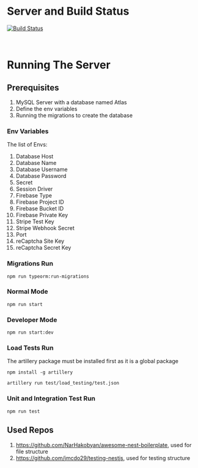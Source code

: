 # Server and Build Status

[![Build Status](https://github.com/NourAdib/atlas-backend/actions/workflows/main.yaml/badge.svg)](https://github.com/NourAdib/atlas-backend/actions/workflows/main.yaml)

<br />

# Running The Server

## Prerequisites

1. MySQL Server with a database named Atlas
2. Define the env variables
3. Running the migrations to create the database

### Env Variables

The list of Envs:

1. Database Host
2. Database Name
3. Database Username
4. Database Password
5. Secret
6. Session Driver
7. Firebase Type
8. Firebase Project ID
9. Firebase Bucket ID
10. Firebase Private Key
11. Stripe Test Key
12. Stripe Webhook Secret
13. Port
14. reCaptcha Site Key
15. reCaptcha Secret Key

### Migrations Run

`npm run typeorm:run-migrations`

### Normal Mode

`npm run start`

### Developer Mode

`npm run start:dev`

### Load Tests Run

The artillery package must be installed first as it is a global package

`npm install -g artillery`

`artillery run test/load_testing/test.json`

### Unit and Integration Test Run

`npm run test`

## Used Repos

1. https://github.com/NarHakobyan/awesome-nest-boilerplate, used for file structure
2. https://github.com/jmcdo29/testing-nestjs, used for testing structure
